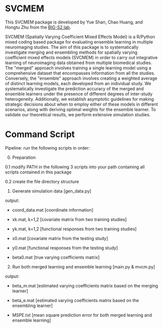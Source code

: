 # SVCMEM

This SVCMEM package is developed by Yue Shan, Chao Huang, and Hongtu Zhu from the [BIG-S2 lab](https://www.med.unc.edu/bigs2/).

SVCMEM (Spatially Varying Coefficient Mixed Effects Model) is a R/Python mixed coding based package for evaluating ensemble learning in multiple neuroimaging studies.
The aim of this package is to  systematically investigate merging and ensembling methods for spatially varying coefficient mixed effects models
(SVCMEM) in order to carry out  integrative learning of  neuroimaging data obtained from multiple  biomedical  studies.
The "merged" approach involves training a single learning model using a comprehensive dataset that encompasses information from all the studies. Conversely, the "ensemble" approach involves creating a weighted average of distinct learning models, each developed from an individual study. We systematically investigate the prediction accuracy of the merged and ensemble learners under the presence of different degrees of inter-study heterogeneity. Additionally, we establish asymptotic guidelines for making strategic decisions about when to employ either of these models in different scenarios, along with deriving optimal weights for the ensemble learner.
To validate our theoretical results, we perform extensive simulation studies.
# Command Script

Pipeline: run the following scripts in order:

0. Preparation

  0.1 modify PATH in the following 3 scripts into your path containing all scripts contained in this package

  0.2 create the file directory structure

1. Generate simulation data [gen_data.py]

  output:

  - coord_data.mat
    [coordinate information]

  - xk.mat, k=1,2
    [covariate matrix from two training studies]

  - yk.mat, k=1,2
    [functional responses from two training studies]

  - x0.mat
    [covariate matrix from the testing study]

  - y0.mat
    [functional responses from the testing study]

  - beta0.mat
    [true varying coefficients matrix]

2. Run both merged learning and ensemble learning [main.py & mvcm.py]

  output:

  - beta_m.mat
    [estimated varying coefficients matrix based on the merging learner]

  - beta_e.mat
    [estimated varying coefficients matrix based on the ensembling learner]

  - MSPE.txt
    [mean square prediction error for both merged learning and ensemble learning]
